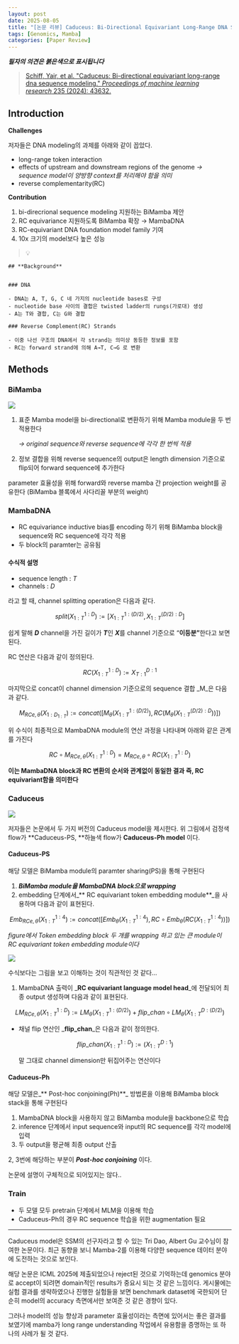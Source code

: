 ```yaml
---
layout: post
date: 2025-08-05
title: "[논문 리뷰] Caduceus: Bi-Directional Equivariant Long-Range DNA Sequence Modeling"
tags: [Genomics, Mamba]
categories: [Paper Review]
---
```


<span class="notion-red">_**필자의 의견은 붉은색으로 표시됩니다**_</span>


> [Schiff, Yair, et al. "Caduceus: Bi-directional equivariant long-range dna sequence modeling." ](https://pmc.ncbi.nlm.nih.gov/articles/PMC12189541/)[_Proceedings of machine learning research_](https://pmc.ncbi.nlm.nih.gov/articles/PMC12189541/)[ 235 (2024): 43632.](https://pmc.ncbi.nlm.nih.gov/articles/PMC12189541/)



## Introduction


**Challenges**


저자들은 DNA modeling의 과제를 아래와 같이 꼽았다.

- long-range token interaction
- effects of upstream and downstream regions of the genome 
_→ sequence model이 양방향 context를 처리해야 함을 의미_
- reverse complementarity(RC)

**Contribution**

1. bi-direcrional sequence modeling 지원하는 BiMamba 제안
1. RC equivariance 지원하도록 BiMamba 확장 → MambaDNA
1. RC-equivariant DNA foundation model family 기여
1. 10x 크기의 model보다 높은 성능

> 💡 


	## **Background**


	### DNA

	- DNA는 A, T, G, C 네 가지의 nucleotide bases로 구성
	- nucleotide base 사이의 결합은 twisted ladder의 rungs(가로대) 생성
	- A는 T와 결합, C는 G와 결합

	### Reverse Complement(RC) Strands

	- 이중 나선 구조의 DNA에서 각 strand는 의미상 동등한 정보를 포함
	- RC는 forward strand에 의해 A→T, C→G 로 변환


## Methods



### BiMamba


![](https://prod-files-secure.s3.us-west-2.amazonaws.com/542b861c-36a8-4051-84e5-8804b6728dba/2c247d59-7815-4980-99f0-8f0d21f445a7/image.png?X-Amz-Algorithm=AWS4-HMAC-SHA256&X-Amz-Content-Sha256=UNSIGNED-PAYLOAD&X-Amz-Credential=ASIAZI2LB466YI7RRBF3%2F20250929%2Fus-west-2%2Fs3%2Faws4_request&X-Amz-Date=20250929T033003Z&X-Amz-Expires=3600&X-Amz-Security-Token=IQoJb3JpZ2luX2VjEEEaCXVzLXdlc3QtMiJGMEQCIGr8KrmDcZLinLxSw1KVdPwdckTtrYoz44XL0r6LWea6AiAz6ywBXlUrFZpsz07MCPyADUAied9jOXayOmbporqZ%2ByqIBAjK%2F%2F%2F%2F%2F%2F%2F%2F%2F%2F8BEAAaDDYzNzQyMzE4MzgwNSIMLXq7mJgU0B%2FNNA4rKtwD0lMtXJ%2BtxpaqcQswjH7RbS7CQ7IuET6O5GqvlQI6hD3P8cieMDLg8flZTHL%2ByL8IhPqC0UabgRzv4IGGFhUvdNf4u6Yv27a32FsvV6WlP771axsV01n09KGGa4tfkLV%2FiYCf5b0bmRnx1dXSfQOmB6CSi5LQ1yPUOHJeGyGPTyWVncVqAZfb7Hl2ZpKOvqNeL404I0JzaI757U9THbz290beQNXpJFjyQ9XCraMcKgL7PBwkuUNIazxbJWfu%2BkqnlsBxT0xjLxy8Cx414ndn3y%2FbgUqD%2BXRm9i4tk3tacImNcyYRG%2FLt2bnA1l7NAI6cnB3qQnTkFajZuEGZ11ZyI2k5c%2FrjJoi61er3HkzsrufJz6IIb02%2F9T4y47k3vvNFtx%2BG0wV3r%2FZaptBFtNHLsyVjgtPwvWh7iCOU%2F50hbkWOJ0BSsnvFf8bghaCRE12S12L9mjKHIeDhB2NQfBEdjrBWb27sdaaKqPvvY%2FGFq%2Fsbz0J1LY%2FxX80T6VZVb0q%2FPg%2BTP9%2BEuhB5XfkecDjA8U%2BpZeXhmGse1%2FRz2YZkI5UJO%2FMtzgnmiZd5kKZZCqUwFyF2DJWqctL1XAZxqzpQMtsx2utWQCWCkd51pBOiSD6B%2FUso5Y5HRIlkLjowqqvnxgY6pgGexOv2%2FWcDo8WaVEvVxjU42TQGIplI7xE9X4cL3DvKADgcE1LpQGNYHifYVMOGGqzZZ0Dmtlq7HeQm%2BLtGZDjicfi48YhZF3qgduf4rmuoYL7Tz6ITusWhKHfFcTrsDw6KzpPBP8QSzivmMzcGNKoE%2F06CVQ8ijX6PDCApK6T%2BY8WLEZB7XP9bOLsDzyhDMno%2FT343wnJu5c7ZkKKtaj9lEXduE%2BMf&X-Amz-Signature=a88ecc6293c1df55c75a3bf5283a70417e9c1fd6d3d6612d9b6ee86423092e20&X-Amz-SignedHeaders=host&x-amz-checksum-mode=ENABLED&x-id=GetObject)

1. 표준 Mamba model을 bi-directional로 변환하기 위해 Mamba module을 두 번 적용한다

	_→ original sequence와 reverse sequence에 각각 한 번씩 적용_

1. 정보 결합을 위해 reverse sequence의 output은 length dimension 기준으로 flip되어 forward sequence에 추가한다

parameter 효율성을 위해 forward와 reverse mamba 간 projection weight를 공유한다 (BiMamba 블록에서 사다리꼴 부분의 weight)



### MambaDNA

- RC equivariance inductive bias를 encoding 하기 위해 BiMamba block을 sequence와 RC sequence에 각각 적용
- 두 block의 paramter는 공유됨


#### 수식적 설명

- sequence length : _T_
- channels : _D_

라고 할 때,  channel splitting operation은 다음과 같다.


$$
split(X^{1:D}_{1:T}):=[X^{1:(D/2)}_{1:T},X^{(D/2):D}_{1:T}]
$$


<span class="notion-red">쉽게 말해 </span><span class="notion-red">_**D**_</span><span class="notion-red"> channel을 가진 길이가 </span><span class="notion-red">_**T**_</span><span class="notion-red">인 </span><span class="notion-red">_**X**_</span><span class="notion-red">를 channel 기준으로 “</span><span class="notion-red">**이등분”**</span><span class="notion-red">한다고 보면 된다.</span>


RC 연산은 다음과 같이 정의된다.


$$
RC(X^{1:D}_{1:T}):=X^{D:1}_{T:1}
$$


마지막으로 concat이 channel dimension 기준으로의 sequence 결합 _M_은 다음과 같다.


$$
M_{RCe,\theta}(X_{1:D_{1:T}}):=concat([M_{\theta}(X^{1:(D/2)}_{1:T}),RC(M_{\theta}(X^{(D/2):D}_{1:T}))])
$$


위 수식이 최종적으로 MambaDNA module의 연산 과정을 나타내며 아래와 같은 관계를 가진다


$$
RC\circ M_{RCe,\theta}(X^{1:D}_{1:T}) = M_{RCe,\theta} \circ RC(X^{1:D}_{1:T})
$$


**이는 MambaDNA block과 RC 변환의 순서와 관계없이 동일한 결과 즉, RC equivariant함을 의미한다**



### Caduceus


![](https://prod-files-secure.s3.us-west-2.amazonaws.com/542b861c-36a8-4051-84e5-8804b6728dba/f94a60d7-8145-473b-aef9-7c68d3ec604a/image.png?X-Amz-Algorithm=AWS4-HMAC-SHA256&X-Amz-Content-Sha256=UNSIGNED-PAYLOAD&X-Amz-Credential=ASIAZI2LB466YI7RRBF3%2F20250929%2Fus-west-2%2Fs3%2Faws4_request&X-Amz-Date=20250929T033003Z&X-Amz-Expires=3600&X-Amz-Security-Token=IQoJb3JpZ2luX2VjEEEaCXVzLXdlc3QtMiJGMEQCIGr8KrmDcZLinLxSw1KVdPwdckTtrYoz44XL0r6LWea6AiAz6ywBXlUrFZpsz07MCPyADUAied9jOXayOmbporqZ%2ByqIBAjK%2F%2F%2F%2F%2F%2F%2F%2F%2F%2F8BEAAaDDYzNzQyMzE4MzgwNSIMLXq7mJgU0B%2FNNA4rKtwD0lMtXJ%2BtxpaqcQswjH7RbS7CQ7IuET6O5GqvlQI6hD3P8cieMDLg8flZTHL%2ByL8IhPqC0UabgRzv4IGGFhUvdNf4u6Yv27a32FsvV6WlP771axsV01n09KGGa4tfkLV%2FiYCf5b0bmRnx1dXSfQOmB6CSi5LQ1yPUOHJeGyGPTyWVncVqAZfb7Hl2ZpKOvqNeL404I0JzaI757U9THbz290beQNXpJFjyQ9XCraMcKgL7PBwkuUNIazxbJWfu%2BkqnlsBxT0xjLxy8Cx414ndn3y%2FbgUqD%2BXRm9i4tk3tacImNcyYRG%2FLt2bnA1l7NAI6cnB3qQnTkFajZuEGZ11ZyI2k5c%2FrjJoi61er3HkzsrufJz6IIb02%2F9T4y47k3vvNFtx%2BG0wV3r%2FZaptBFtNHLsyVjgtPwvWh7iCOU%2F50hbkWOJ0BSsnvFf8bghaCRE12S12L9mjKHIeDhB2NQfBEdjrBWb27sdaaKqPvvY%2FGFq%2Fsbz0J1LY%2FxX80T6VZVb0q%2FPg%2BTP9%2BEuhB5XfkecDjA8U%2BpZeXhmGse1%2FRz2YZkI5UJO%2FMtzgnmiZd5kKZZCqUwFyF2DJWqctL1XAZxqzpQMtsx2utWQCWCkd51pBOiSD6B%2FUso5Y5HRIlkLjowqqvnxgY6pgGexOv2%2FWcDo8WaVEvVxjU42TQGIplI7xE9X4cL3DvKADgcE1LpQGNYHifYVMOGGqzZZ0Dmtlq7HeQm%2BLtGZDjicfi48YhZF3qgduf4rmuoYL7Tz6ITusWhKHfFcTrsDw6KzpPBP8QSzivmMzcGNKoE%2F06CVQ8ijX6PDCApK6T%2BY8WLEZB7XP9bOLsDzyhDMno%2FT343wnJu5c7ZkKKtaj9lEXduE%2BMf&X-Amz-Signature=1f78f82cf7fdab06d59ade82202591a12891cb2b8aad9b3e24cd15db55c36dca&X-Amz-SignedHeaders=host&x-amz-checksum-mode=ENABLED&x-id=GetObject)


저자들은 논문에서 두 가지 버전의 Caduceus model을 제시한다. 위 그림에서 검정색 flow가 **Caduceus-PS, **하늘색 flow가 **Caduceus-Ph model** 이다.



#### Caduceus-PS


해당 모델은 BiMamba module의 paramter sharing(PS)을 통해 구현된다

1. _**BiMamba module을 MambaDNA block으로 wrapping**_
1. embedding 단계에서_** RC equivariant token embedding module**_을 사용하며 다음과 같이 표현된다.

$$
Emb_{RCe,\theta}(X^{1:4}_{1:T}):=concat([Emb_{\theta}(X^{1:4}_{1:T}),RC \circ Emb_{\theta}(RC(X^{1:4}_{1:T}))])
$$


_figure에서 Token embedding block 두 개를 wrapping 하고 있는 큰 module이 RC equivariant token embedding module이다_


![](https://prod-files-secure.s3.us-west-2.amazonaws.com/542b861c-36a8-4051-84e5-8804b6728dba/b175e4da-71eb-4e91-8c23-a06dabe673c9/image.png?X-Amz-Algorithm=AWS4-HMAC-SHA256&X-Amz-Content-Sha256=UNSIGNED-PAYLOAD&X-Amz-Credential=ASIAZI2LB466YI7RRBF3%2F20250929%2Fus-west-2%2Fs3%2Faws4_request&X-Amz-Date=20250929T033003Z&X-Amz-Expires=3600&X-Amz-Security-Token=IQoJb3JpZ2luX2VjEEEaCXVzLXdlc3QtMiJGMEQCIGr8KrmDcZLinLxSw1KVdPwdckTtrYoz44XL0r6LWea6AiAz6ywBXlUrFZpsz07MCPyADUAied9jOXayOmbporqZ%2ByqIBAjK%2F%2F%2F%2F%2F%2F%2F%2F%2F%2F8BEAAaDDYzNzQyMzE4MzgwNSIMLXq7mJgU0B%2FNNA4rKtwD0lMtXJ%2BtxpaqcQswjH7RbS7CQ7IuET6O5GqvlQI6hD3P8cieMDLg8flZTHL%2ByL8IhPqC0UabgRzv4IGGFhUvdNf4u6Yv27a32FsvV6WlP771axsV01n09KGGa4tfkLV%2FiYCf5b0bmRnx1dXSfQOmB6CSi5LQ1yPUOHJeGyGPTyWVncVqAZfb7Hl2ZpKOvqNeL404I0JzaI757U9THbz290beQNXpJFjyQ9XCraMcKgL7PBwkuUNIazxbJWfu%2BkqnlsBxT0xjLxy8Cx414ndn3y%2FbgUqD%2BXRm9i4tk3tacImNcyYRG%2FLt2bnA1l7NAI6cnB3qQnTkFajZuEGZ11ZyI2k5c%2FrjJoi61er3HkzsrufJz6IIb02%2F9T4y47k3vvNFtx%2BG0wV3r%2FZaptBFtNHLsyVjgtPwvWh7iCOU%2F50hbkWOJ0BSsnvFf8bghaCRE12S12L9mjKHIeDhB2NQfBEdjrBWb27sdaaKqPvvY%2FGFq%2Fsbz0J1LY%2FxX80T6VZVb0q%2FPg%2BTP9%2BEuhB5XfkecDjA8U%2BpZeXhmGse1%2FRz2YZkI5UJO%2FMtzgnmiZd5kKZZCqUwFyF2DJWqctL1XAZxqzpQMtsx2utWQCWCkd51pBOiSD6B%2FUso5Y5HRIlkLjowqqvnxgY6pgGexOv2%2FWcDo8WaVEvVxjU42TQGIplI7xE9X4cL3DvKADgcE1LpQGNYHifYVMOGGqzZZ0Dmtlq7HeQm%2BLtGZDjicfi48YhZF3qgduf4rmuoYL7Tz6ITusWhKHfFcTrsDw6KzpPBP8QSzivmMzcGNKoE%2F06CVQ8ijX6PDCApK6T%2BY8WLEZB7XP9bOLsDzyhDMno%2FT343wnJu5c7ZkKKtaj9lEXduE%2BMf&X-Amz-Signature=fd2cf272d8ac37f1e91ef76cbb4e99da3aba822894ce0a7a3e6a8cda485d8fe0&X-Amz-SignedHeaders=host&x-amz-checksum-mode=ENABLED&x-id=GetObject)


<span class="notion-red">수식보다는 그림을 보고 이해하는 것이 직관적인 것 같다…</span>

1. MambaDNA 출력이 _**RC equivariant language model head**_에 전달되어 최종 output 생성하며 다음과 같이 표현된다.

$$
LM_{RCe,\theta}(X^{1:D}_{1:T}):= LM_{\theta}(X^{1:(D/2)}_{1:T})+flip\_chan\circ LM_{\theta}(X^{D:(D/2)}_{1:T})
$$

- 채널 flip 연산인 _**flip\_chan**_은 다음과 같이 정의한다.

	$$
	flip\_chan(X^{1:D}_{1:T}):=(X^{D:1}_{1:T})
	$$


	말 그대로 channel dimension만 뒤집어주는 연산이다



#### Caduceus-Ph


해당 모델은_** Post-hoc conjoining(Ph)**_ 방법론을 이용해 BiMamba block stack을 통해 구현된다

1. MambaDNA block을 사용하지 않고 BiMamba module을 backbone으로 학습
1. inference 단계에서 input sequence와 input의 RC sequence를 각각 model에 입력
1. 두 output을 평균해 최종 output 산출

2, 3번에 해당하는 부분이 _**Post-hoc conjoining**_ 이다.


<span class="notion-red">논문에 설명이 구체적으로 되어있지는 않다..</span>



### Train

- 두 모델 모두 pretrain 단계에서 MLM을 이용해 학습
- Caduceus-Ph의 경우 RC sequence 학습을 위한 augmentation 필요

---


<span class="notion-red">Caduceus model은 SSM의 선구자라고 할 수 있는 Tri Dao, Albert Gu 교수님이 참여한 논문이다. 최근 동향을 보니 Mamba-2를 이용해 다양한 sequence 데이터 분야에 도전하는 것으로 보인다.</span>


<span class="notion-red">해당 논문은 ICML 2025에 제출되었으나 reject된 것으로 기억하는데 genomics 분야로 accept이 되려면 domain적인 results가 중요시 되는 것 같은 느낌이다. 게시물에는 실험 결과를 생략하였으나 진행한 실험들을 보면 benchmark dataset에 국한되어 단순히 model의 accuracy 측면에서만 보여준 것 같은 경향이 있다.</span>


<span class="notion-red">그러나 model의 성능 향상과 parameter 효율성이라는 측면에 있어서는 좋은 결과를 보였기에 mamba가 long range understanding 작업에서 유용함을 증명하는 또 하나의 사례가 될 것 같다.</span>

